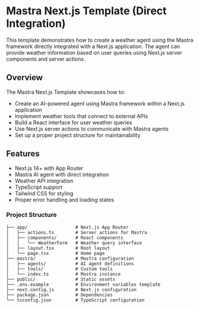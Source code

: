 # Mastra Next.js Template (Direct Integration)

This template demonstrates how to create a weather agent using the Mastra framework directly integrated with a Next.js application. The agent can provide weather information based on user queries using Next.js server components and server actions.

## Overview

The Mastra Next.js Template showcases how to:

- Create an AI-powered agent using Mastra framework within a Next.js application
- Implement weather tools that connect to external APIs
- Build a React interface for user weather queries
- Use Next.js server actions to communicate with Mastra agents
- Set up a proper project structure for maintainability

## Features

- Next.js 14+ with App Router
- Mastra AI agent with direct integration
- Weather API integration
- TypeScript support
- Tailwind CSS for styling
- Proper error handling and loading states

### Project Structure

```
├── app/                  # Next.js App Router
│   ├── actions.ts        # Server actions for Mastra
│   ├── components/       # React components
│   │   └── WeatherForm   # Weather query interface
│   ├── layout.tsx        # Root layout
│   └── page.tsx          # Home page
├── mastra/               # Mastra configuration
│   ├── agents/           # AI agent definitions
│   ├── tools/            # Custom tools
│   └── index.ts          # Mastra instance
├── public/               # Static assets
├── .env.example          # Environment variables template
├── next.config.js        # Next.js configuration
├── package.json          # Dependencies
└── tsconfig.json         # TypeScript configuration
```